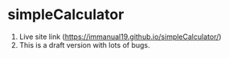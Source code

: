 # simpleCalculator

1. Live site link (https://immanual19.github.io/simpleCalculator/)
2. This is a draft version with lots of bugs.